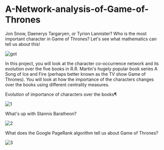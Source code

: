 # A-Network-analysis-of-Game-of-Thrones
Jon Snow, Daenerys Targaryen, or Tyrion Lannister? Who is the most important character in Game of Thrones? Let's see what mathematics can tell us about this!


![got](https://user-images.githubusercontent.com/26146801/42030719-681cd69e-7af1-11e8-84f4-7c7683c9350c.jpeg)



In this project, you will look at the character co-occurrence network and its evolution over the five books in R.R. Martin's hugely popular book series A Song of Ice and Fire (perhaps better known as the TV show Game of Thrones). You will look at how the importance of the characters changes over the books using different centrality measures.


Evolution of importance of characters over the books¶


![1](https://user-images.githubusercontent.com/26146801/42030842-be278ed0-7af1-11e8-9ef8-f6f04ab9d77e.png)


What's up with Stannis Baratheon?


![2](https://user-images.githubusercontent.com/26146801/42030845-be568eec-7af1-11e8-9542-38b555f4e562.png)


What does the Google PageRank algorithm tell us about Game of Thrones?


![3](https://user-images.githubusercontent.com/26146801/42030846-be825612-7af1-11e8-8ef6-6fee0d4993d2.png)
